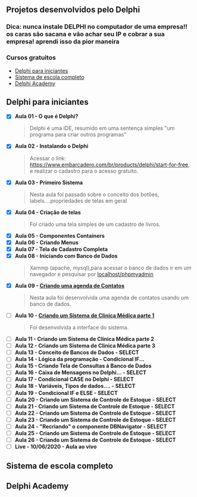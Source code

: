 ## Projetos desenvolvidos pelo Delphi

### Dica: nunca instale DELPHI no computador de uma empresa!! os caras são sacana e vão achar seu IP e cobrar a sua empresa! aprendi isso da pior maneira 

### Cursos gratuitos

- <a href= "https://www.youtube.com/watch?v=Y0PvX940Ggk&list=PLVetaKmuPN9_gBPcyRZ7YinNXsNPSfrwY&index=8">Delphi para iniciantes </a><br>
- <a href="https://www.youtube.com/watch?v=5fjP4PBJ_8c&list=PLVetaKmuPN99zOK1rgvKQV-gKhg96Mo5o">Sistema de escola completo</a><br>
- <a href="https://www.youtube.com/playlist?list=PLlUDMEtO0HdTXlSbL5GkXCSjpvbuX15dX">Delphi Academy </a><br>

## Delphi para iniciantes 
 - [x] <b>Aula 01 - O que é Delphi?</b>
    > Delphi é uma IDE, resumido em uma sentença simples "um programa para criar outros programas"
 - [x] <b>Aula 02 - Instalando o Delphi </b> 
     > Acessar o link: https://www.embarcadero.com/br/products/delphi/start-for-free, e realizar o cadastro para o acesso gratuito. 
 - [x] <b>Aula 03 - Primeiro Sistema</b>
     > Nesta aula foi passado sobre o conceito dos botões, labels....propriedades de telas em geral
 - [x] <b>Aula 04 - Criação de telas</b>
     > Foi criado uma tela simples de um cadastro de livros. 
 - [x] <b>Aula 05 - Componentes Containers</b> 
 - [x] <b>Aula 06 - Criando Menus</b>      
 - [x] <b>Aula 07 - Tela de Cadastro Completa</b>
 - [x] <b>Aula 08 - Iniciando com Banco de Dados</b>
      > Xammp (apache, mysql),para acessar o banco de dados ir em um navegador e pesquisar por <a             href="localhost/phpmyadmin">localhost/phpmyadmin</a>
 - [x] <b>Aula 09 - <a href="https://github.com/g4nor4/Delphi_Repositorio/tree/master/Agenda">Criando uma agenda de Contatos</a></b> 
      > Nesta aula foi desenvolvida uma agenda de contatos usando um banco de dados.
 - [ ] <b>Aula 10 - <a href= "https://github.com/g4nor4/Delphi_Repositorio/tree/master/Sistema_ClinicaMedica/img_SistemaClinica">Criando um Sistema de Clinica Médica parte 1</a></b>
     > Foi desenvolvida a interface do sistema.
 - [ ] <b>Aula 11 - Criando um Sistema de Clinica Médica parte 2</b>
 - [ ] <b>Aula 12 - Criando um Sistema de Clinica Médica parte 3</b>
 - [ ] <b>Aula 13 - Conceito de Bancos de Dados - SELECT</b>
 - [ ] <b>Aula 14 - Lógica da programação - Condicional IF...</b>
 - [ ] <b>Aula 15 - Criando Tela de Consultas á Banco de Dados</b>
 - [ ] <b>Aula 16 - Caixa de Mensagens no Delphi... - SELECT</b>
 - [ ] <b>Aula 17 - Condicional CASE no Delphi - SELECT</b>
 - [ ] <b>Aula 18 - Variáveis, Tipos de dados.... - SELECT</b>
 - [ ] <b>Aula 19 - Condicional IF e ELSE - SELECT</b>
 - [ ] <b>Aula 20 - Criando um Sistema de Controle de Estoque - SELECT</b>
 - [ ] <b>Aula 21 - Criando um Sistema de Controle de Estoque - SELECT</b>
 - [ ] <b>Aula 22 - Criando um Sistema de Controle de Estoque - SELECT</b>
 - [ ] <b>Aula 23 - Criando um Sistema de Controle de Estoque - SELECT</b>
 - [ ] <b>Aula 24 - "Recriando" o componente DBNavigator - SELECT</b>
 - [ ] <b>Aula 25 - Criando um Sistema de Controle de Estoque - SELECT</b>
 - [ ] <b>Aula 26 - Criando um Sistema de Controle de Estoque - SELECT</b>
 - [ ] <b>Live - 10/06/2020 - Aula ao vivo</b>
 
 ## Sistema de escola completo
 
 ## Delphi Academy
  
